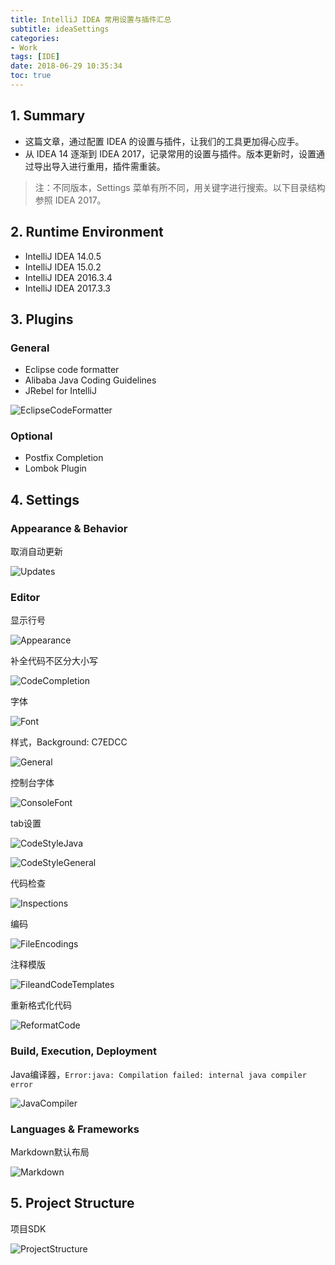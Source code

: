 ```yaml
---
title: IntelliJ IDEA 常用设置与插件汇总
subtitle: ideaSettings
categories:
- Work
tags: [IDE]
date: 2018-06-29 10:35:34
toc: true
---
```

## 1. Summary
- 这篇文章，通过配置 IDEA 的设置与插件，让我们的工具更加得心应手。
- 从 IDEA 14 逐渐到 IDEA 2017，记录常用的设置与插件。版本更新时，设置通过导出导入进行重用，插件需重装。
> 注：不同版本，Settings 菜单有所不同，用关键字进行搜索。以下目录结构参照 IDEA 2017。

<!-- more -->

## 2. Runtime Environment
- IntelliJ IDEA 14.0.5
- IntelliJ IDEA 15.0.2
- IntelliJ IDEA 2016.3.4
- IntelliJ IDEA 2017.3.3

## 3. Plugins
### General
- Eclipse code formatter
- Alibaba Java Coding Guidelines
- JRebel for IntelliJ

![EclipseCodeFormatter](http://www.wailian.work/images/2018/06/29/EclipseCodeFormatter-min.png)

### Optional
- Postfix Completion
- Lombok Plugin

## 4. Settings
### Appearance & Behavior
取消自动更新

![Updates](http://www.wailian.work/images/2018/06/29/Updates-min.png)

### Editor
显示行号

![Appearance](http://www.wailian.work/images/2018/06/29/Appearance-min.png)

补全代码不区分大小写

![CodeCompletion](http://www.wailian.work/images/2018/06/29/CodeCompletion-min.png)

字体

![Font](http://www.wailian.work/images/2018/06/29/Font-min.png)

样式，Background: C7EDCC

![General](http://www.wailian.work/images/2018/06/29/General-min.png)

控制台字体

![ConsoleFont](http://www.wailian.work/images/2018/06/29/ConsoleFont-min.png)

tab设置

![CodeStyleJava](http://www.wailian.work/images/2018/06/29/CodeStyleJava-min.png)

![CodeStyleGeneral](http://www.wailian.work/images/2018/06/29/CodeStyleGeneral-min.png)

代码检查

![Inspections](http://www.wailian.work/images/2018/06/29/Inspections-min.png)

编码

![FileEncodings](http://www.wailian.work/images/2018/06/29/FileEncodings-min.png)

注释模版

![FileandCodeTemplates](http://www.wailian.work/images/2018/06/29/FileandCodeTemplates-min.png)

重新格式化代码

![ReformatCode](http://www.wailian.work/images/2018/06/29/ReformatCode-min.png)

### Build, Execution, Deployment
Java编译器，```Error:java: Compilation failed: internal java compiler error```

![JavaCompiler](http://www.wailian.work/images/2018/06/29/JavaCompiler17-min.png)

### Languages & Frameworks
Markdown默认布局

![Markdown](http://www.wailian.work/images/2018/06/29/Markdown-min.png)

## 5. Project Structure
项目SDK

![ProjectStructure](http://www.wailian.work/images/2018/06/29/ProjectStructure-min.png)
